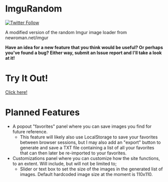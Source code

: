 # ImguRandom
[![Twitter Follow](https://img.shields.io/twitter/follow/ImguRandom?label=Follow%20%40ImguRandom&logo=twitter&style=flat-square&color=%23545D6F&labelColor=%23434C5E&logoColor=white)](https://twitter.com/ImguRandom)<br> 

A modified version of the random Imgur image loader from newroman.net/imgur

**Have an idea for a new feature that you think would be useful? Or perhaps you've found a bug? Either way, submit an Issue report and I'll take a look at it!**

# Try It Out!
[Click here!](https://imgurandom.com)

# Planned Features
- A popout "favorites" panel where you can save images you find for future reference.
  - This feature will likely also use LocalStorage to save your favorites between browser sessions, but I may also add an "export" button to generate and save a TXT file containing a list of all your favorites that can then later be re-imported to your favorites.
- Customizations panel where you can customize how the site functions, to an extent. Will include, but will not be limited to;
  - Slider or text box to set the size of the images in the generated list of images. Default hardcoded image size at the moment is 110x110.
